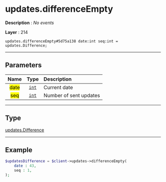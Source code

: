 # updates.differenceEmpty

**Description** : *No events*

**Layer** : 214

```tl
updates.differenceEmpty#5d75a138 date:int seq:int = updates.Difference;
```

---

## Parameters

| Name | Type | Description |
| :---: | :---: | :--- |
| <mark>date</mark> | [`int`](type/int) | Current date |
| <mark>seq</mark> | [`int`](type/int) | Number of sent updates |

---

## Type

[updates.Difference](type/updates.Difference)

---

## Example

```php
$updatesDifference = $client->updates->differenceEmpty(
	date : 43,
	seq : 1,
);
```